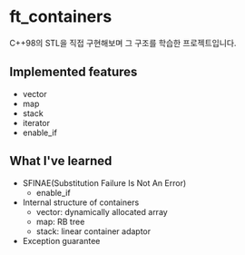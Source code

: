 # ft_containers

C++98의 STL을 직접 구현해보며 그 구조를 학습한 프로젝트입니다.

## Implemented features
- vector
- map
- stack
- iterator
- enable_if

## What I've learned
- SFINAE(Substitution Failure Is Not An Error)
  - enable_if
- Internal structure of containers
  - vector: dynamically allocated array
  - map: RB tree
  - stack: linear container adaptor
- Exception guarantee

